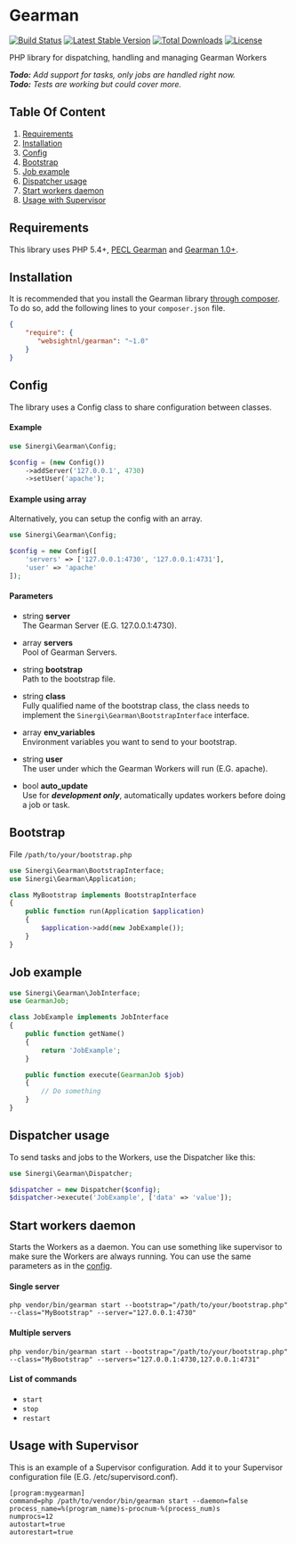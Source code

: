 Gearman
=======

[![Build Status](https://img.shields.io/travis/websightnl/gearman/master.svg?style=flat)](https://travis-ci.org/websightnl/gearman)
[![Latest Stable Version](http://img.shields.io/packagist/v/websightnl/gearman.svg?style=flat)](https://packagist.org/packages/websightnl/gearman)
[![Total Downloads](https://img.shields.io/packagist/dt/websightnl/gearman.svg?style=flat)](https://packagist.org/packages/websightnl/gearman)
[![License](https://img.shields.io/packagist/l/websightnl/gearman.svg?style=flat)](https://packagist.org/packages/websightnl/gearman)

PHP library for dispatching, handling and managing Gearman Workers

_**Todo:** Add support for tasks, only jobs are handled right now._<br>
_**Todo:** Tests are working but could cover more._

## Table Of Content

1. [Requirements](#requirements)
2. [Installation](#installation)
3. [Config](#config)
4. [Bootstrap](#bootstrap)
5. [Job example](#job-example)
6. [Dispatcher usage](#dispatcher-usage)
7. [Start workers daemon](#start-workers-daemon)
8. [Usage with Supervisor](#usage-with-supervisor)

<a name="requirements"></a>
## Requirements

This library uses PHP 5.4+, [PECL Gearman](http://php.net/manual/en/book.gearman.php) and 
[Gearman 1.0+](http://gearman.org).

<a name="installation"></a>
## Installation

It is recommended that you install the Gearman library [through composer](http://getcomposer.org/). To do so, add the following lines to your ``composer.json`` file.

```json
{
    "require": {
       "websightnl/gearman": "~1.0"
    }
}
```

<a name="config"></a>
## Config

The library uses a Config class to share configuration between classes.

#### Example

```php
use Sinergi\Gearman\Config;

$config = (new Config())
    ->addServer('127.0.0.1', 4730)
    ->setUser('apache');
```

#### Example using array

Alternatively, you can setup the config with an array.

```php
use Sinergi\Gearman\Config;

$config = new Config([
    'servers' => ['127.0.0.1:4730', '127.0.0.1:4731'],
    'user' => 'apache'
]);
```

<a name="config-parameters"></a>
#### Parameters

 * string __server__<br>
   The Gearman Server (E.G. 127.0.0.1:4730).
   
 * array __servers__<br>
   Pool of Gearman Servers.

 * string __bootstrap__<br>
   Path to the bootstrap file.
   
 * string __class__<br>
   Fully qualified name of the bootstrap class, the class needs to implement the `Sinergi\Gearman\BootstrapInterface` interface.
   
 * array __env_variables__<br>
   Environment variables you want to send to your bootstrap.
   
 * string __user__<br>
   The user under which the Gearman Workers will run (E.G. apache).
   
 * bool __auto_update__<br> 
   Use for __*development only*__, automatically updates workers before doing a job or task.

<a name="bootstrap"></a>
## Bootstrap

File `/path/to/your/bootstrap.php`

```php
use Sinergi\Gearman\BootstrapInterface;
use Sinergi\Gearman\Application;

class MyBootstrap implements BootstrapInterface
{
    public function run(Application $application)
    {
        $application->add(new JobExample());
    }
}
```

<a name="job-example"></a>
## Job example

```php
use Sinergi\Gearman\JobInterface;
use GearmanJob;

class JobExample implements JobInterface
{
    public function getName()
    {
        return 'JobExample';
    }

    public function execute(GearmanJob $job)
    {
        // Do something
    }
}
```

<a name="dispatcher-usage"></a>
## Dispatcher usage

To send tasks and jobs to the Workers, use the Dispatcher like this:

```php
use Sinergi\Gearman\Dispatcher;

$dispatcher = new Dispatcher($config);
$dispatcher->execute('JobExample', ['data' => 'value']);
```

<a name="start-workers-daemon"></a>
## Start workers daemon

Starts the Workers as a daemon. You can use something like supervisor to make sure the Workers are always running.
You can use the same parameters as in the [config](#config-parameters).

#### Single server

```shell
php vendor/bin/gearman start --bootstrap="/path/to/your/bootstrap.php" --class="MyBootstrap" --server="127.0.0.1:4730"
```

#### Multiple servers

```shell
php vendor/bin/gearman start --bootstrap="/path/to/your/bootstrap.php" --class="MyBootstrap" --servers="127.0.0.1:4730,127.0.0.1:4731"
```

#### List of commands

 * `start`
 * `stop`
 * `restart`


<a name="usage-with-supervisor"></a>
## Usage with Supervisor

This is an example of a Supervisor configuration. Add it to your Supervisor configuration file (E.G. /etc/supervisord.conf).

```
[program:mygearman]
command=php /path/to/vendor/bin/gearman start --daemon=false
process_name=%(program_name)s-procnum-%(process_num)s
numprocs=12
autostart=true
autorestart=true
```
